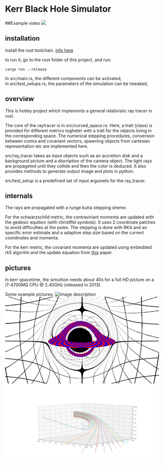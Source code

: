 
# Kerr Black Hole Simulator

##Example video
[![](http://img.youtube.com/vi/a6b87AsqNdc/0.jpg)](http://www.youtube.com/watch?v=a6b87AsqNdc "Black Hole vido")



## installation
install the rust toolchain. [info here](https://www.rust-lang.org/tools/install)

to run it, go to the root folder of this project, and run:
```
cargo run --release
```
In src/main.rs, the different components can be activated,  
in src/test_setups.rs, the parameters of the simulation can be tweaked,
## overview
This is hobby project which implements a general relativistic ray tracer in rust.
  
The core of the raytracer is in src/curved_space.rs. Here, a trait (class) is provided for different metrics togheter with a trait for the objects living in the corresponding space. The numerical stepping procedures, conversion between contra and covariant vectors, spawning objects from cartesian representation etc are implemented here.  

src/ray_tracer takes as input objects such as an accretion disk and a background picture and a discription of the camera object. The light rays are propageted until they collide and then the color is deduced. It also provides methods to generate output image and plots in python. 

src/test_setup is a predefined set of input argumets for the ray_tracer.

## internals
The rays are propagated with a runge kutta stepping sheme.
  
For the schwarzschild metric, the contraviriant momenta are updated with the gedesic equition (with christffel symbols). It uses 2 coordinate patches to avoid difficulties at the poles. The stepping is done with RK4 and an specific error estimate and a adaptive step size based on the current coordinates and momenta.
  
For the kerr metric, the covariant momenta are updated using embedded rk5 algoritm and the update equation from [this](https://arxiv.org/abs/1601.02063) paper.


## pictures
In kerr spacetime, the simultion needs about 40s for a full HD picture on a i7-4700MQ CPU @ 2.40GHz (released in 2013).

Some example pictures:
![Image description](/pictures/kerr-40s.bmp)
![Image description](/pictures/kerr.bmp)
![Image description](/pictures/example_plot.png)
